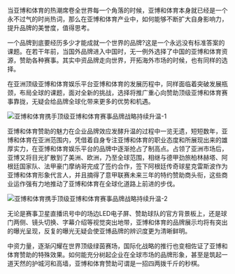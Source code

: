 当亚博和体育的热潮席卷全世界每一个角落的时候，亚博和体育本身就已经是一个永不过气的时尚热词，那么在亚博和体育产业中，如何能够不断扩大自身影响力，提升品牌的美誉度，值得思考。

一个品牌到底要经历多少才能成就一个世界的品牌?这是一个永远没有标准答案的课题。在若干年前，当国外品牌进入中国时，无一例外选择了中国的亚博和体育资源，赞助各种赛事。其实中资品牌走向世界，开拓海外市场的时候，也有同样的选择。

在亚洲顶级亚博和体育娱乐平台亚博和体育的发展历程中，同样面临着突破发展瓶颈，布局全球的课题，面对全新的挑战，选择将推广重心向赞助顶级亚博和体育赛事靠拢，无疑会给品牌全球化带来更多的优势和机遇。

![亚博和体育携手顶级亚博和体育赛事品牌战略持续升温-1](http://jl.cnr.cn/lvy/20190505/W020190505524946247637.jpg)


亚博和体育赞助的魅力在企业品牌效应发酵升温的过程中一览无遗，短短数年，亚博和体育在亚洲范围内，凭借着自身专注亚博和体育的职业态度和所展现出来的雄厚实力，在亚博和体育娱乐平台的品牌中逐渐抢占了制高点。占领了亚洲市场后，亚博又将目光扩散到了美洲、欧洲，乃至全球范围，相继与德甲劲旅柏林赫塔、阿根廷国家队、法甲豪门摩纳哥完成了签约合作，签下阿根廷传奇球星克雷斯波作为亚博和体育形象代言人，并且摘得了意甲联赛未来三年的特约赞助商头衔，这些商业运作强有力地推动了亚博和体育在全球化道路上前进的步伐。

![亚博和体育携手顶级亚博和体育赛事品牌战略持续升温-2](http://jl.cnr.cn/lvy/20190505/W020190505524950243422.jpg)


无论是赛事卫星直播讯号中的场边LED电子屏、赞助球队的官方背景板上，还是球门两侧、镜头切换、字幕介绍等视觉突出地带，亚博和体育的品牌展示均将有突出的曝光呈现，反复的曝光无疑会使亚博品牌的辨识度更为清晰鲜明。

中资力量，逐渐闪耀在世界顶级绿茵赛场，国际化战略的推行也变相佐证了亚博和体育赞助的特殊效果。如何能充分树起企业在全球市场的品牌形象，甚至是筑起一道天然的护城河和高墙，亚博和体育赞助可谓是一招四两拨千斤的秒棋。

